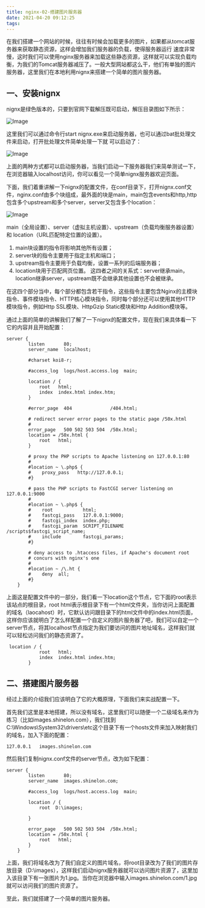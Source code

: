 ```yaml
---
title: nginx-02-搭建图片服务器
date: 2021-04-20 09:12:25
tags:
---
```


在我们搭建一个网站的时候，往往有时候会加载更多的图片，如果都从tomcat服务器来获取静态资源，这样会增加我们服务器的负载，使得服务器运行 速度非常慢，这时我们可以使用nginx服务器来加载这些静态资源，这样就可以实现负载均衡，为我们的Tomcat服务器减压了。一般大型网站都这么干，他们有单独的图片服务器，这里我们在本地利用nignx来搭建一个简单的图片服务器。

## 一、安装nignx

nignx是绿色版本的，只要到官网下载解压既可启动，解压目录图如下所示：

![Image](https://mmbiz.qpic.cn/mmbiz_png/JfTPiahTHJhoty2G93IHlGMySSUwnawYO0q6XiaO29lAOHcYLTOcJIiaoqOQu0Iu2P2pbp4wGMGVaibAerUiau4BcrQ/640?wx_fmt=png&wxfrom=5&wx_lazy=1&wx_co=1)

这里我们可以通过命令行start nignx.exe来启动服务器，也可以通过bat批处理文件来启动，打开批处理文件简单处理一下就 可以启动了：

![Image](https://mmbiz.qpic.cn/mmbiz_png/JfTPiahTHJhoty2G93IHlGMySSUwnawYO5I0AROmR7uyjzT8L1ZwHzmmZ218JPxTtkJa6j2MWVNQA63BdibG5VBg/640?wx_fmt=png&wxfrom=5&wx_lazy=1&wx_co=1)

上面的两种方式都可以启动服务器，当我们启动一下服务器我们来简单测试一下，在浏览器输入localhost访问，你可以看见一个简单nignx服务器欢迎页面。

下面，我们着重讲解一下nignx的配置文件，在conf目录下，打开nignx.conf文件，nginx.conf由多个块组成，最外面的块是main，main包含events和http,http包含多个upstream和多个server，server又包含多个location：

![Image](https://mmbiz.qpic.cn/mmbiz_png/JfTPiahTHJhoty2G93IHlGMySSUwnawYO7JEQPfRYQ3eML9BEEVA9kWDcYLxAScu5O8yrhjsyPwtQibk7CSMjKwQ/640?wx_fmt=png&wxfrom=5&wx_lazy=1&wx_co=1)

main（全局设置）、server（虚拟主机设置）、upstream（负载均衡服务器设置）和 location（URL匹配特定位置的设置）。

1. main块设置的指令将影响其他所有设置；
2. server块的指令主要用于指定主机和端口；
3. upstream指令主要用于负载均衡，设置一系列的后端服务器；
4. location块用于匹配网页位置。 这四者之间的关系式：server继承main，location继承server，upstream既不会继承其他设置也不会被继承。

在这四个部分当中，每个部分都包含若干指令，这些指令主要包含Nginx的主模块指令、事件模块指令、HTTP核心模块指令，同时每个部分还可以使用其他HTTP模块指令，例如Http SSL模块、HttpGzip Static模块和Http Addition模块等。

通过上面的简单的讲解我们了解了一下nignx的配置文件，现在我们来具体看一下它的内容并且开始配置：

```
server {
        listen       80;
        server_name  localhost;

        #charset koi8-r;

        #access_log  logs/host.access.log  main;

        location / {
            root   html;
            index  index.html index.htm;
        }

        #error_page  404              /404.html;

        # redirect server error pages to the static page /50x.html
        #
        error_page   500 502 503 504  /50x.html;
        location = /50x.html {
            root   html;
        }

        # proxy the PHP scripts to Apache listening on 127.0.0.1:80
        #
        #location ~ \.php$ {
        #    proxy_pass   http://127.0.0.1;
        #}

        # pass the PHP scripts to FastCGI server listening on 127.0.0.1:9000
        #
        #location ~ \.php$ {
        #    root           html;
        #    fastcgi_pass   127.0.0.1:9000;
        #    fastcgi_index  index.php;
        #    fastcgi_param  SCRIPT_FILENAME  /scripts$fastcgi_script_name;
        #    include        fastcgi_params;
        #}

        # deny access to .htaccess files, if Apache's document root
        # concurs with nginx's one
        #
        #location ~ /\.ht {
        #    deny  all;
        #}
    }
```

上面这是配置文件中的一部分，我们看一下location这个节点，它下面的root表示该站点的根目录，root html表示根目录下有一个html文件夹，当你访问上面配置的域名（laocahost）时，它默认访问跟目录下的html文件中的index.html页面，这样你应该就明白了怎么样配置一个自定义的图片服务器了吧，我们可以自定一个server节点，将其localhost节点指定为我们要访问的图片地址域名，这样我们就可以轻松访问我们的静态资源了。

```
 location / {
            root   html;
            index  index.html index.htm;
        }
```

## 二、搭建图片服务器

经过上面的介绍我们应该明白了它的大概原理，下面我们来实战配置一下。

首先我们这里是本地搭建，所以没有域名，这里我们可以随便一个二级域名来作为练习（比如images.shinelon.com），我们找到C:\Windows\System32\drivers\etc这个目录下有一个hosts文件来加入映射我们的域名，加入下面的配置：

```
127.0.0.1   images.shinelon.com
```

然后我们复制nignx.conf文件的server节点，改为如下配置：

```
server {
        listen       80;
        server_name  images.shinelon.com;

        #access_log  logs/host.access.log  main;

        location / {
            root  D:\images;
            
        }

        error_page   500 502 503 504  /50x.html;
        location = /50x.html {
            root   html;
        }
    }
```

上面，我们将域名改为了我们自定义的图片域名，将root目录改为了我们的图片存放目录（D:\images），这样我们启动nignx服务器就可以访问图片资源了，这里加入该目录下有一张图片为1.jpg。当你在浏览器中输入images.shinelon.com/1.jpg就可以访问我们的图片资源了。

至此，我们就搭建了一个简单的图片服务器。
